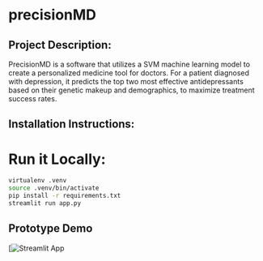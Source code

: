 # precisionMD
## Project Description:
PrecisionMD is a software that utilizes a SVM machine learning model to create a personalized medicine tool for doctors. For a patient diagnosed with depression, it predicts the top two most effective antidepressants based on their genetic makeup and demographics, to maximize treatment success rates.

## Installation Instructions:
# Run it Locally:
```sh
virtualenv .venv
source .venv/bin/activate
pip install -r requirements.txt
streamlit run app.py
```
## Prototype Demo
[![Streamlit App](https://precisionmd.streamlit.app/)

